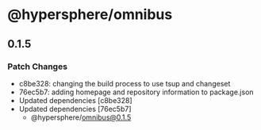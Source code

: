 # @hypersphere/omnibus

## 0.1.5

### Patch Changes

- c8be328: changing the build process to use tsup and changeset
- 76ec5b7: adding homepage and repository information to package.json
- Updated dependencies [c8be328]
- Updated dependencies [76ec5b7]
  - @hypersphere/omnibus@0.1.5

